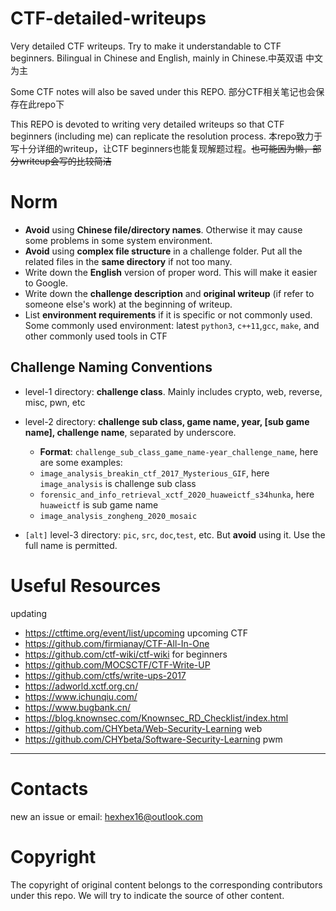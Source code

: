 # CTF-detailed-writeups
Very detailed CTF writeups. Try to make it understandable to CTF beginners. Bilingual in Chinese and English, mainly in Chinese.中英双语 中文为主

Some CTF notes will also be saved under this REPO. 部分CTF相关笔记也会保存在此repo下

This REPO is devoted to writing very detailed writeups so that CTF beginners (including me) can replicate the resolution process. 本repo致力于写十分详细的writeup，让CTF beginners也能复现解题过程。~~也可能因为懒，部分writeup会写的比较简洁~~

# Norm

- **Avoid** using **Chinese file/directory names**. Otherwise it may cause some problems in some system environment.
- **Avoid** using **complex file structure** in a challenge folder. Put all the related files in the **same directory** if not too many.
- Write down the **English** version of proper word. This will make it easier to Google.
- Write down the **challenge description** and **original writeup** (if refer to someone else's work) at the beginning of writeup.
- List **environment requirements** if it is specific or not commonly used. Some commonly used environment: latest `python3`, `c++11`,`gcc`, `make`, and other commonly used tools in CTF

## Challenge Naming Conventions

- level-1 directory: **challenge class**. Mainly includes crypto, web, reverse, misc, pwn, etc
- level-2 directory: **challenge sub class, game name, year, [sub game name], challenge name**, separated by underscore.
  - **Format**: `challenge_sub_class_game_name-year_challenge_name`, here are some examples:
  - `image_analysis_breakin_ctf_2017_Mysterious_GIF`, here `image_analysis` is challenge sub class
  - `forensic_and_info_retrieval_xctf_2020_huaweictf_s34hunka`, here `huaweictf` is sub game name
  - `image_analysis_zongheng_2020_mosaic`

- `[alt]` level-3 directory: `pic`, `src`, `doc`,`test`, etc. But **avoid** using it. Use the full name is permitted.

# Useful Resources

updating

- https://ctftime.org/event/list/upcoming   upcoming CTF
- https://github.com/firmianay/CTF-All-In-One
- https://github.com/ctf-wiki/ctf-wiki    for beginners
- https://github.com/MOCSCTF/CTF-Write-UP
- https://github.com/ctfs/write-ups-2017
- https://adworld.xctf.org.cn/
- https://www.ichunqiu.com/
- https://www.bugbank.cn/
- https://blog.knownsec.com/Knownsec_RD_Checklist/index.html 
- https://github.com/CHYbeta/Web-Security-Learning   web
- https://github.com/CHYbeta/Software-Security-Learning  pwm








---
# Contacts

new an issue or email: [hexhex16@outlook.com](mailto:hexhex16@outlook.com)

# Copyright

The copyright of original content belongs to the corresponding contributors under this repo. We will try to indicate the source of other content.